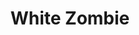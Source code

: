 ---
title: "White Zombie"
summary: "Formed in New York City in 1985 by and , disbanded in 1998."
image: "white-zombie.jpg"
apple_music_artist_url: "https://music.apple.com/gb/artist/white-zombie/115954"
---